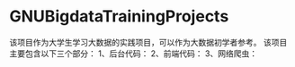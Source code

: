 # GNUBigdataTrainingProjects
该项目作为大学生学习大数据的实践项目，可以作为大数据初学者参考。
该项目主要包含以下三个部分：
 1、后台代码：
 2、前端代码：
 3、网络爬虫：
 
